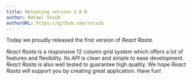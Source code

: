 ```yaml
---
title: Releasing version 1.0.0
author: Rafael Staib
authorURL: https://github.com/rstaib
---
```


Today we proudly released the first version of _React Rasta_.

<!--truncate-->

_React Rasta_ is a responsive 12 column grid system which offers a lot of features and flexibility.
Its _API_ is clean and simple to ease development. _React Rasta_ is also well tested to guarantee
high quality. We hope _React Rasta_ will support you by creating great application. Have fun!
